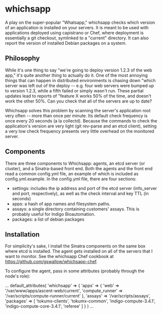 # whichsapp

A play on the super-popular "Whatsapp," whichsapp checks which version of an application is installed on your servers.
It is meant to be used with applications deployed using capistrano or Chef, where deployment is essentially a git 
checkout, symlinked to a "current" directory.  It can also report the version of installed Debian packages on a system.

## Philosophy

While it's one thing to say "we're going to deploy version 1.2.3 of the web app," it's quite another thing to actually do it.
One of the most annoying things that can happen in distributed environments is chasing down "which server was left out of the
deploy -- e.g. four web servers were bumped up to version 1.2.3, while a fifth failed or simply wasn't run.  These partial
updates lead to reports of "feature X works 50% of the time, and doesn't work the other 50%.  Can you check that all of the
servers are up to date?

Whichsapp solves this problem by scanning the server's application root very often -- more than once per minute.  Its default
check frequency is once every 20 seconds (a la collectd).  Because the commands to check the application's version are very light
(git rev-parse and an etcd client), setting a very low check frequency presents very little overhead on the monitored server.

## Components

There are three components to Whichsapp: agents, an etcd server (or cluster), and a Sinatra-based front end.  Both the agents
and the front end read a common config.yml file, an example of which is included as config.yml.example.  In the config.yml file, there
are four sections: 

- settings: includes the ip address and port of the etcd server (info\_server and port, respectively), as well as the check 
  interval and key TTL (in seconds)
- apps: a hash of app names and filesystem paths.
- assays: a single directory containing customers' assays.  This is probably useful for Indigo Bioautomation.
- packages: a list of debian packages

## Installation

For simplicity's sake, I install the Sinatra components on the same box where etcd is installed.  The agent gets installed on all of
the servers that I want to monitor.  See the whichsapp Chef cookbook at https://github.com/gswallow/whichsapp-chef.

To configure the agent, pass in some attributes (probably through the node's role):

...
default_attributes(
  'whichsapp' => {
    'apps' => {
      'web' => '/var/www/apps/ascent-web/current',
      'compute_runner' => '/var/scripts/compute-runner/current'
    },
    'assays' => '/var/scripts/assays',
    'packages' => [
      'tokumx-clients',
      'tokumx-common',
      'indigo-compute-3.4.1',
      'indigo-compute-core-3.4.1',
      'referee'
    ]
  }
)
...
